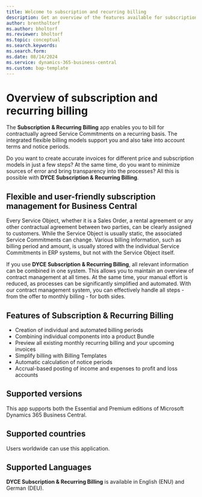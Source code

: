```yaml
---
title: Welcome to subscription and recurring billing 
description: Get an overview of the features available for subscription and recurring billing.
author: brentholtorf
ms.author: bholtorf
ms.reviewer: bholtorf
ms.topic: conceptual
ms.search.keywords: 
ms.search.form: 
ms.date: 08/14/2024
ms.service: dynamics-365-business-central
ms.custom: bap-template
---
```


# Overview of subscription and recurring billing

The **Subscription & Recurring Billing** app enables you to bill for contractually agreed Service Commitments on a recurring basis. The integrated flexible billing models support you and also take into account terms and notice periods.

Do you want to create accurate invoices for different price and subscription models in just a few steps? At the same time, do you want to minimize sources of error and bring transparency into the processes? All this is possible with **DYCE Subscription & Recurring Billing**.


## Flexible and user-friendly subscription management for Business Central
Every Service Object, whether it is a Sales Order, a rental agreement or any other contractual agreement between two parties, can be clearly assigned to customers. While the Service Object is usually static, the associated Service Commitments can change. Various billing information, such as billing period and amount, is usually stored with the individual Service Commitments in ERP systems, but not with the Service Object itself.

If you use **DYCE Subscription & Recurring Billing**, all relevant information can be combined in one system. This allows you to maintain an overview of contract management at all times. At the same time, your manual effort is reduced, as processes can be significantly simplified and automated. With our contract management system, you can effectively handle all steps - from the offer to monthly billing - for both sides.


## Features of Subscription & Recurring Billing
* Creation of individual and automated billing periods
* Combining individual components into a product Bundle
* Preview all existing monthly recurring billing and your upcoming invoices
* Simplify billing with Billing Templates
* Automatic calculation of notice periods
* Accrual-based posting of income and expenses to profit and loss accounts


## Supported versions
This app supports both the Essential and Premium editions of Microsoft Dynamics 365 Business Central.


## Supported countries
Users worldwide can use this application.


## Supported Languages
**DYCE Subscription & Recurring Billing** is available in English (ENU) and German (DEU).